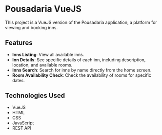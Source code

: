 # Pousadaria VueJS

This project is a VueJS version of the Pousadaria application, a platform for viewing and booking inns.

## Features

- **Inns Listing**: View all available inns.
- **Inn Details**: See specific details of each inn, including description, location, and available rooms.
- **Inns Search**: Search for inns by name directly from the home screen.
- **Room Availability Check**: Check the availability of rooms for specific dates.

## Technologies Used

- VueJS
- HTML
- CSS
- JavaScript
- REST API